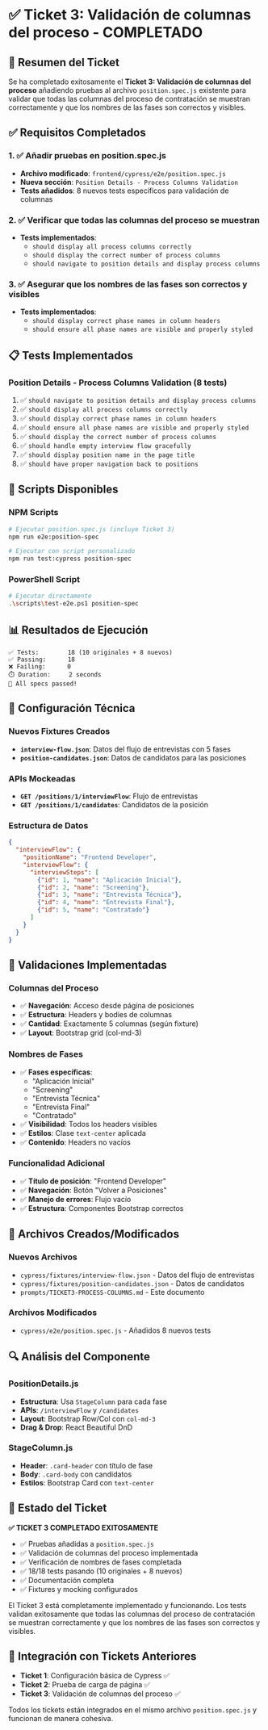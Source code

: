# ✅ Ticket 3: Validación de columnas del proceso - COMPLETADO

## 🎯 Resumen del Ticket

Se ha completado exitosamente el **Ticket 3: Validación de columnas del proceso** añadiendo pruebas al archivo `position.spec.js` existente para validar que todas las columnas del proceso de contratación se muestran correctamente y que los nombres de las fases son correctos y visibles.

## ✅ **Requisitos Completados**

### 1. ✅ **Añadir pruebas en position.spec.js**
- **Archivo modificado**: `frontend/cypress/e2e/position.spec.js`
- **Nueva sección**: `Position Details - Process Columns Validation`
- **Tests añadidos**: 8 nuevos tests específicos para validación de columnas

### 2. ✅ **Verificar que todas las columnas del proceso se muestran**
- **Tests implementados**:
  - `should display all process columns correctly`
  - `should display the correct number of process columns`
  - `should navigate to position details and display process columns`

### 3. ✅ **Asegurar que los nombres de las fases son correctos y visibles**
- **Tests implementados**:
  - `should display correct phase names in column headers`
  - `should ensure all phase names are visible and properly styled`

## 📋 **Tests Implementados**

### **Position Details - Process Columns Validation** (8 tests)
1. ✅ `should navigate to position details and display process columns`
2. ✅ `should display all process columns correctly`
3. ✅ `should display correct phase names in column headers`
4. ✅ `should ensure all phase names are visible and properly styled`
5. ✅ `should display the correct number of process columns`
6. ✅ `should handle empty interview flow gracefully`
7. ✅ `should display position name in the page title`
8. ✅ `should have proper navigation back to positions`

## 🚀 **Scripts Disponibles**

### NPM Scripts
```bash
# Ejecutar position.spec.js (incluye Ticket 3)
npm run e2e:position-spec

# Ejecutar con script personalizado
npm run test:cypress position-spec
```

### PowerShell Script
```bash
# Ejecutar directamente
.\scripts\test-e2e.ps1 position-spec
```

## 📊 **Resultados de Ejecución**

```
✅ Tests:        18 (10 originales + 8 nuevos)
✅ Passing:      18
❌ Failing:      0
⏱️ Duration:     2 seconds
🎯 All specs passed!
```

## 🔧 **Configuración Técnica**

### **Nuevos Fixtures Creados**
- **`interview-flow.json`**: Datos del flujo de entrevistas con 5 fases
- **`position-candidates.json`**: Datos de candidatos para las posiciones

### **APIs Mockeadas**
- **`GET /positions/1/interviewFlow`**: Flujo de entrevistas
- **`GET /positions/1/candidates`**: Candidatos de la posición

### **Estructura de Datos**
```json
{
  "interviewFlow": {
    "positionName": "Frontend Developer",
    "interviewFlow": {
      "interviewSteps": [
        {"id": 1, "name": "Aplicación Inicial"},
        {"id": 2, "name": "Screening"},
        {"id": 3, "name": "Entrevista Técnica"},
        {"id": 4, "name": "Entrevista Final"},
        {"id": 5, "name": "Contratado"}
      ]
    }
  }
}
```

## 🎯 **Validaciones Implementadas**

### **Columnas del Proceso**
- ✅ **Navegación**: Acceso desde página de posiciones
- ✅ **Estructura**: Headers y bodies de columnas
- ✅ **Cantidad**: Exactamente 5 columnas (según fixture)
- ✅ **Layout**: Bootstrap grid (col-md-3)

### **Nombres de Fases**
- ✅ **Fases específicas**:
  - "Aplicación Inicial"
  - "Screening"
  - "Entrevista Técnica"
  - "Entrevista Final"
  - "Contratado"
- ✅ **Visibilidad**: Todos los headers visibles
- ✅ **Estilos**: Clase `text-center` aplicada
- ✅ **Contenido**: Headers no vacíos

### **Funcionalidad Adicional**
- ✅ **Título de posición**: "Frontend Developer"
- ✅ **Navegación**: Botón "Volver a Posiciones"
- ✅ **Manejo de errores**: Flujo vacío
- ✅ **Estructura**: Componentes Bootstrap correctos

## 📁 **Archivos Creados/Modificados**

### **Nuevos Archivos**
- `cypress/fixtures/interview-flow.json` - Datos del flujo de entrevistas
- `cypress/fixtures/position-candidates.json` - Datos de candidatos
- `prompts/TICKET3-PROCESS-COLUMNS.md` - Este documento

### **Archivos Modificados**
- `cypress/e2e/position.spec.js` - Añadidos 8 nuevos tests

## 🔍 **Análisis del Componente**

### **PositionDetails.js**
- **Estructura**: Usa `StageColumn` para cada fase
- **APIs**: `/interviewFlow` y `/candidates`
- **Layout**: Bootstrap Row/Col con `col-md-3`
- **Drag & Drop**: React Beautiful DnD

### **StageColumn.js**
- **Header**: `.card-header` con título de fase
- **Body**: `.card-body` con candidatos
- **Estilos**: Bootstrap Card con `text-center`

## 🎉 **Estado del Ticket**

**✅ TICKET 3 COMPLETADO EXITOSAMENTE**

- ✅ Pruebas añadidas a `position.spec.js`
- ✅ Validación de columnas del proceso implementada
- ✅ Verificación de nombres de fases completada
- ✅ 18/18 tests pasando (10 originales + 8 nuevos)
- ✅ Documentación completa
- ✅ Fixtures y mocking configurados

El Ticket 3 está completamente implementado y funcionando. Los tests validan exitosamente que todas las columnas del proceso de contratación se muestran correctamente y que los nombres de las fases son correctos y visibles.

## 🔗 **Integración con Tickets Anteriores**

- **Ticket 1**: Configuración básica de Cypress ✅
- **Ticket 2**: Prueba de carga de página ✅
- **Ticket 3**: Validación de columnas del proceso ✅

Todos los tickets están integrados en el mismo archivo `position.spec.js` y funcionan de manera cohesiva.
